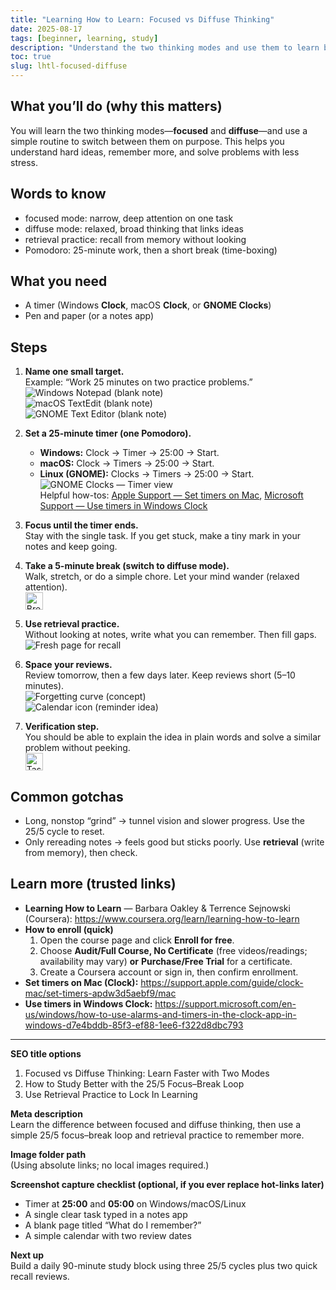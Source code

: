 ```yaml
---
title: "Learning How to Learn: Focused vs Diffuse Thinking"
date: 2025-08-17
tags: [beginner, learning, study]
description: "Understand the two thinking modes and use them to learn better."
toc: true
slug: lhtl-focused-diffuse
---
```


## What you’ll do (why this matters)
You will learn the two thinking modes—**focused** and **diffuse**—and use a simple routine to switch between them on purpose. This helps you understand hard ideas, remember more, and solve problems with less stress.

## Words to know
- focused mode: narrow, deep attention on one task  
- diffuse mode: relaxed, broad thinking that links ideas  
- retrieval practice: recall from memory without looking  
- Pomodoro: 25-minute work, then a short break (time-boxing)

## What you need
- A timer (Windows **Clock**, macOS **Clock**, or **GNOME Clocks**)  
- Pen and paper (or a notes app)

## Steps
1) **Name one small target.**  
   Example: “Work 25 minutes on two practice problems.”  
   ![Windows Notepad (blank note)](https://commons.wikimedia.org/wiki/Special:FilePath/Win11Notepaduk.png)  
   ![macOS TextEdit (blank note)](https://commons.wikimedia.org/wiki/Special:FilePath/TextEdit%201.19%20screenshot.png)  
   ![GNOME Text Editor (blank note)](https://commons.wikimedia.org/wiki/Special:FilePath/GNOME%20Text%20Editor%20Screenshot.png)

2) **Set a 25-minute timer (one Pomodoro).**  
   - **Windows:** Clock → Timer → 25:00 → Start.  
   - **macOS:** Clock → Timers → 25:00 → Start.  
   - **Linux (GNOME):** Clocks → Timers → 25:00 → Start.  
   ![GNOME Clocks — Timer view](https://commons.wikimedia.org/wiki/Special:FilePath/GNOME%20Clocks%2047%20Timer.png)  
   Helpful how-tos: [Apple Support — Set timers on Mac](https://support.apple.com/guide/clock-mac/set-timers-apdw3d5aebf9/mac), [Microsoft Support — Use timers in Windows Clock](https://support.microsoft.com/en-us/windows/how-to-use-alarms-and-timers-in-the-clock-app-in-windows-d7e4bddb-85f3-ef88-1ee6-f322d8dbc793)

3) **Focus until the timer ends.**  
   Stay with the single task. If you get stuck, make a tiny mark in your notes and keep going.

4) **Take a 5-minute break (switch to diffuse mode).**  
   Walk, stretch, or do a simple chore. Let your mind wander (relaxed attention).  
   <img src="https://commons.wikimedia.org/wiki/Special:FilePath/Bright%20green%20checkbox-checked.svg"
        alt="Break complete"
        width="28"
        loading="lazy">

5) **Use retrieval practice.**  
   Without looking at notes, write what you can remember. Then fill gaps.  
   ![Fresh page for recall](https://commons.wikimedia.org/wiki/Special:FilePath/GNOME%20Text%20Editor%20Screenshot.png)

6) **Space your reviews.**  
   Review tomorrow, then a few days later. Keep reviews short (5–10 minutes).  
   ![Forgetting curve (concept)](https://commons.wikimedia.org/wiki/Special:FilePath/Ebbinghaus%20Forgetting%20Curve.jpg)  
   ![Calendar icon (reminder idea)](https://commons.wikimedia.org/wiki/Special:FilePath/Circle-icons-calendar.svg)

7) **Verification step.**  
   You should be able to explain the idea in plain words and solve a similar problem without peeking.  
   <img src="https://commons.wikimedia.org/wiki/Special:FilePath/Green%20check.svg"
        alt="Task complete"
        width="28"
        loading="lazy">

## Common gotchas
- Long, nonstop “grind” → tunnel vision and slower progress. Use the 25/5 cycle to reset.  
- Only rereading notes → feels good but sticks poorly. Use **retrieval** (write from memory), then check.

## Learn more (trusted links)
- **Learning How to Learn** — Barbara Oakley & Terrence Sejnowski (Coursera): https://www.coursera.org/learn/learning-how-to-learn  
- **How to enroll (quick)**  
  1) Open the course page and click **Enroll for free**.  
  2) Choose **Audit/Full Course, No Certificate** (free videos/readings; availability may vary) **or** **Purchase/Free Trial** for a certificate.  
  3) Create a Coursera account or sign in, then confirm enrollment.  
- **Set timers on Mac (Clock):** https://support.apple.com/guide/clock-mac/set-timers-apdw3d5aebf9/mac  
- **Use timers in Windows Clock:** https://support.microsoft.com/en-us/windows/how-to-use-alarms-and-timers-in-the-clock-app-in-windows-d7e4bddb-85f3-ef88-1ee6-f322d8dbc793

---

**SEO title options**  
1) Focused vs Diffuse Thinking: Learn Faster with Two Modes  
2) How to Study Better with the 25/5 Focus–Break Loop  
3) Use Retrieval Practice to Lock In Learning

**Meta description**  
Learn the difference between focused and diffuse thinking, then use a simple 25/5 focus–break loop and retrieval practice to remember more.

**Image folder path**  
(Using absolute links; no local images required.)

**Screenshot capture checklist (optional, if you ever replace hot-links later)**  
- Timer at **25:00** and **05:00** on Windows/macOS/Linux  
- A single clear task typed in a notes app  
- A blank page titled “What do I remember?”  
- A simple calendar with two review dates

**Next up**  
Build a daily 90-minute study block using three 25/5 cycles plus two quick recall reviews.

